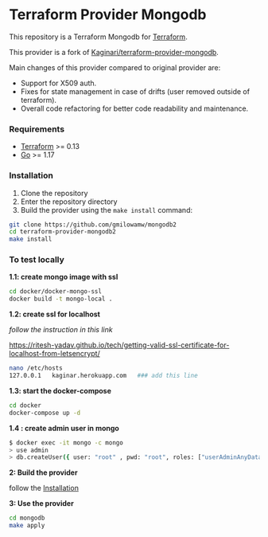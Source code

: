 # Terraform Provider Mongodb

This repository is a Terraform Mongodb for [Terraform](https://www.terraform.io).

This provider is a fork of [Kaginari/terraform-provider-mongodb](https://github.com/Kaginari/terraform-provider-mongodb).

Main changes of this provider compared to original provider are:
- Support for X509 auth.
- Fixes for state management in case of drifts (user removed outside of terraform).
- Overall code refactoring for better code readability and maintenance.

### Requirements

- [Terraform](https://www.terraform.io/downloads.html) >= 0.13
- [Go](https://golang.org/doc/install) >= 1.17

### Installation

1. Clone the repository
1. Enter the repository directory
1. Build the provider using the `make install` command:

````bash
git clone https://github.com/gmilowamw/mongodb2
cd terraform-provider-mongodb2
make install
````

### To test locally 

**1.1: create mongo image  with ssl**


````bash
cd docker/docker-mongo-ssl
docker build -t mongo-local .
````
**1.2: create ssl for localhost**


*follow the instruction in this link*

https://ritesh-yadav.github.io/tech/getting-valid-ssl-certificate-for-localhost-from-letsencrypt/


````bash
nano /etc/hosts
127.0.0.1   kaginar.herokuapp.com   ### add this line 
````


**1.3: start the docker-compose**
````bash
cd docker
docker-compose up -d
````
**1.4 : create admin user in mongo**

````bash
$ docker exec -it mongo -c mongo
> use admin
> db.createUser({ user: "root" , pwd: "root", roles: ["userAdminAnyDatabase", "dbAdminAnyDatabase", "readWriteAnyDatabase"]})
````
**2: Build the provider**

follow the [Installation](#Installation)

**3: Use the provider**

````bash
cd mongodb
make apply
````
